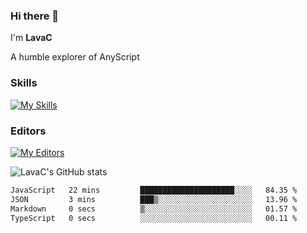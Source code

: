 ### Hi there 👋
I'm **LavaC**

A humble explorer of AnyScript

### Skills
[![My Skills](https://skillicons.dev/icons?i=js,ts,vue,nodejs,nuxtjs,astro,solidjs,tailwind)](https://skillicons.dev)

### Editors
[![My Editors](https://skillicons.dev/icons?i=neovim,vscode)](https://skillicons.dev)

![LavaC's GitHub stats](https://github-readme-stats.vercel.app/api?username=LavaCxx&show_icons=true&theme=synthwave)

<!--START_SECTION:waka-->

```txt
JavaScript   22 mins         █████████████████████░░░░   84.35 %
JSON         3 mins          ███▒░░░░░░░░░░░░░░░░░░░░░   13.96 %
Markdown     0 secs          ▒░░░░░░░░░░░░░░░░░░░░░░░░   01.57 %
TypeScript   0 secs          ░░░░░░░░░░░░░░░░░░░░░░░░░   00.11 %
```

<!--END_SECTION:waka-->
